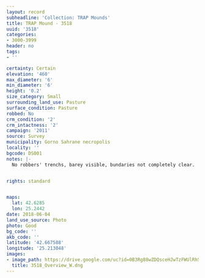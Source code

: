 ```yaml
---
layout: record
subheadline: 'Collection: TRAP Mounds'
title: TRAP Mound - 3518
uuid: '3518'
categories:
- 3000-3999
header: no
tags:
- ''

certainty: Certain
elevation: '460'
max_diameter: '6'
min_diameter: '6'
height: '0.2'
size_category: Small
surrounding_land_use: Pasture
surface_condition: Pasture
robbed: No
crm_condition: '2'
crm_intactness: '2'
campaign: '2011'
source: Survey
municipality: Gorno Sahrane necropolis
locality: ''
bgcode: DS001
notes: |-
  No robbers' trenchs, barey visible, bundaries not completely clear.


rights: standard


maps:
  lat: 42.6285
  lon: 25.2442
date: 2018-06-04
land_use_source: Photo
photo: Good
bg_code: ''
akb_code: ''
latitude: '42.667588'
longitude: '25.213048'
images:
- image_path: https://drive.google.com/uc?id=0B3Rg88wZDQsceHJwTzFWUlRhSU0
  title: 3518_Overview_W.dng
---
```

